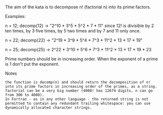 The aim of the kata is to decompose n! (factorial n) into its prime factors.

Examples:

n = 12; decomp(12) -> "2^10 * 3^5 * 5^2 * 7 * 11"
since 12! is divisible by 2 ten times, by 3 five times, by 5 two times and by 7 and 11 only once.

n = 22; decomp(22) -> "2^19 * 3^9 * 5^4 * 7^3 * 11^2 * 13 * 17 * 19"

n = 25; decomp(25) -> 2^22 * 3^10 * 5^6 * 7^3 * 11^2 * 13 * 17 * 19 * 23

Prime numbers should be in increasing order. When the exponent of a prime is 1 don't put the exponent.

Notes

    the function is decomp(n) and should return the decomposition of n! into its prime factors in increasing order of the primes, as a string.
    factorial can be a very big number (4000! has 12674 digits, n can go from 300 to 4000).
    In Fortran - as in any other language - the returned string is not permitted to contain any redundant trailing whitespace: you can use dynamically allocated character strings.

